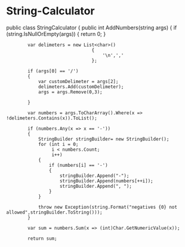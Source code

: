 # String-Calculator
public class StringCalculator
    {
        public int AddNumbers(string args)
        {
            if (string.IsNullOrEmpty(args))
            {
                return 0;
            }

            var delimeters = new List<char>()
                                    {
                                        '\n',','
                                    };

            if (args[0] == '/')
            {
                var customDelimeter = args[2];
                delimeters.Add(customDelimeter);
                args = args.Remove(0,3);

            }

            var numbers = args.ToCharArray().Where(x => !delimeters.Contains(x)).ToList();

            if (numbers.Any(x => x == '-'))
            {
                StringBuilder stringBuilder= new StringBuilder();
                for (int i = 0;
                     i < numbers.Count;
                     i++)
                {
                    if (numbers[i] == '-')
                    {
                        stringBuilder.Append("-");
                        stringBuilder.Append(numbers[++i]);
                        stringBuilder.Append(", ");
                    }    
                }

                throw new Exception(string.Format("negatives {0} not allowed",stringBuilder.ToString()));
            }

            var sum = numbers.Sum(x => (int)Char.GetNumericValue(x));

            return sum;
